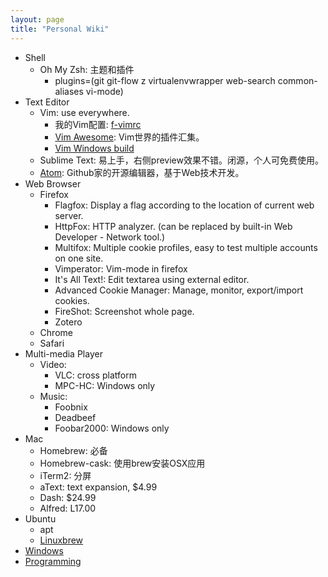 ```yaml
---
layout: page
title: "Personal Wiki"
---
```


* Shell
    * Oh My Zsh: 主题和插件
        * plugins=(git git-flow z virtualenvwrapper web-search common-aliases vi-mode)
* Text Editor
    * Vim: use everywhere.
        * 我的Vim配置: [f-vimrc](https://github.com/flniu/f-vimrc)
        * [Vim Awesome](http://vimawesome.com/): Vim世界的插件汇集。
        * [Vim Windows build](https://tuxproject.de/projects/vim/)
    * Sublime Text: 易上手，右侧preview效果不错。闭源，个人可免费使用。
    * [Atom](https://atom.io/): Github家的开源编辑器，基于Web技术开发。
* Web Browser
    * Firefox
        * Flagfox: Display a flag according to the location of current web server.
        * HttpFox: HTTP analyzer. (can be replaced by built-in Web Developer - Network tool.)
        * Multifox: Multiple cookie profiles, easy to test multiple accounts on one site.
        * Vimperator: Vim-mode in firefox
        * It's All Text!: Edit textarea using external editor.
        * Advanced Cookie Manager: Manage, monitor, export/import cookies.
        * FireShot: Screenshot whole page.
        * Zotero
    * Chrome
    * Safari
* Multi-media Player
    * Video:
        * VLC: cross platform
        * MPC-HC: Windows only
    * Music:
        * Foobnix
        * Deadbeef
        * Foobar2000: Windows only
* Mac
    * Homebrew: 必备
    * Homebrew-cask: 使用brew安装OSX应用
    * iTerm2: 分屏
    * aText: text expansion, $4.99
    * Dash: $24.99
    * Alfred: L17.00
* Ubuntu
    * apt
    * [Linuxbrew](http://linuxbrew.sh/)
* [Windows](windows/)
* [Programming](programming/)
